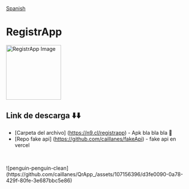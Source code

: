 [Spanish](README.md)
# RegistrApp

<img src="https://github.com/caillanes/QrApp_/assets/107156396/a76a31eb-e9da-40fd-982d-5af2b80b0dce" alt="RegistrApp Image" style="width: 150px; height: 150px;">

<br/>

## Link de descarga ⬇️⬇️

* [Carpeta del archivo] (https://n9.cl/registrapp) - Apk bla bla bla 🤑
* [Repo fake api] (https://github.com/caillanes/fakeApi) - fake api en vercel


## <!-- hola -->

<br/>
![penguin-penguin-clean](https://github.com/caillanes/QrApp_/assets/107156396/d3fe0090-0a78-429f-80fe-3e687bbc5e86)

